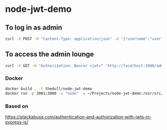 # node-jwt-demo

## To log in as admin

```bash
curl -X POST -H "Content-Type: application/json" -d '{"username":"user1", "password":"Passw0rdAdmin"}' 'http://localhost:3000/login'
```

## To access the admin lounge

```bash
curl -X GET -H "Authorization: Bearer <jwt>" 'http://localhost:3000/admin'
```

### Docker
```bash
docker build . -t thedull/node-jwt-demo  
docker run -p 3001:3000 -u "node" -v ~/Projects/node-jwt-demo:/usr/src/app -d --name "node-jwt-demo" --init  thedull/node-jwt-demo  
```

### Based on
https://stackabuse.com/authentication-and-authorization-with-jwts-in-express-js/

